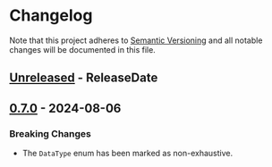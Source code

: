 # Changelog

Note that this project adheres to
[Semantic Versioning](https://semver.org/spec/v2.0.0.html) and all notable
changes will be documented in this file.

<!-- next-header -->

## [Unreleased] - ReleaseDate

## [0.7.0] - 2024-08-06

### Breaking Changes

- The `DataType` enum has been marked as non-exhaustive.

<!-- next-url -->
[Unreleased]: https://github.com/MIDAS-rs/midasio/compare/v0.7.0...HEAD
[0.7.0]: https://github.com/MIDAS-rs/midasio/compare/v0.6.0...v0.7.0
